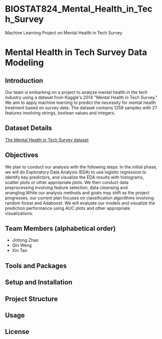 # BIOSTAT824_Mental_Health_in_Tech_Survey
Machine Learning Project on Mental Health in Tech Survey

# Mental Health in Tech Survey Data Modeling

## Introduction
Our team is embarking on a project to analyze mental health in the tech industry using a dataset from Kaggle's 2014 "Mental Health in Tech Survey." We aim to apply machine learning to predict the necessity for mental health treatment based on survey data. The dataset contains 1258 samples with 27 features involving strings, boolean values and integers.

## Dataset Details
[The Mental Health in Tech Survey dataset](https://www.kaggle.com/datasets/osmi/mental-health-in-tech-survey)

## Objectives
We plan to conduct our analysis with the following steps: In the initial phase, we will do Exploratory Data Analysis (EDA) to use logistic regression to identify key predictors, and visualize the EDA results with histograms, scatter plots or other appropriate plots. We then conduct data preprocessing involving feature selection, data cleansing and wrangling.While our analysis methods and goals may shift as the project progresses, our current plan focuses on classification algorithms involving random forest and Adaboost. We will evaluate our models and visualize the prediction performance using AUC plots and other appropriate visualizations.

## Team Members (alphabetical order)
- Jintong Zhao
- Qin Weng
- Xin Tan

## Tools and Packages

## Setup and Installation

## Project Structure

## Usage

## License



